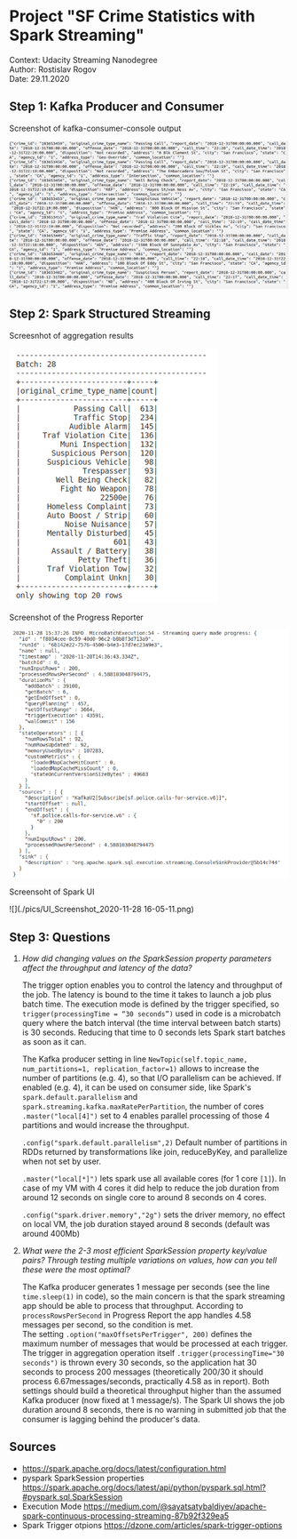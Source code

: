 # Project "SF Crime Statistics with Spark Streaming"

Context: Udacity Streaming Nanodegree  
Author: Rostislav Rogov  
Date: 29.11.2020  

## Step 1: Kafka Producer and Consumer

Screenshot of kafka-consumer-console output

![](./pics/consumer_kafka_console_Screenshot_2020-11-28_10-04-19.png)

## Step 2: Spark Structured Streaming

Screesnhot of aggregation results

![](./pics/batch_ingestion_of_the_aggregation_Screenshot_2020-11-28_14-25-28.png)

Screenshot of the Progress Reporter

![](./pics/Progress_Reporter_Screenshot_2020-11-28_15-40-24.png)

Screensoht of Spark UI

![](./pics/UI_Screenshot_2020-11-28 16-05-11.png)

## Step 3: Questions

1. _How did changing values on the SparkSession property parameters affect the throughput and latency of the data?_

    The trigger option enables you to control the latency and throughput of the job. The latency is bound to the time it takes to launch a job plus batch time. The execution mode is defined by the trigger specified, so `trigger(processingTime = “30 seconds”)` used in code is a microbatch query where the batch interval (the time interval between batch starts) is 30 seconds. Reducing that time to 0 seconds lets Spark start batches as soon as it can.
    
    The Kafka producer setting in line `NewTopic(self.topic_name, num_partitions=1, replication_factor=1)` allows to increase the number of partitions (e.g. 4), so that I/O parallelism can be achieved. If enabled (e.g. 4), it can be used on consumer side, like Spark's `spark.default.parallelism` and `spark.streaming.kafka.maxRatePerPartition`, the number of cores `.master("local[4]")` set to 4 enables parallel processing of those 4 partitions and would increase the throughput. 

    `.config("spark.default.parallelism",2)` Default number of partitions in RDDs returned by transformations like join, reduceByKey, and parallelize when not set by user.

    `.master("local[*]")` lets spark use all available cores (for 1 core `[1]`). In case of my VM with 4 cores it did help to reduce the job duration from around 12 seconds on single core to around 8 seconds on 4 cores. 

    `.config("spark.driver.memory","2g")` sets the driver memory, no effect on local VM, the job duration stayed around 8 seconds (default was around 400Mb)

2. _What were the 2-3 most efficient SparkSession property key/value pairs? Through testing multiple variations on values, how can you tell these were the most optimal?_

    The Kafka producer generates 1 message per seconds (see the line `time.sleep(1)` in code), so the main concern is that the spark streaming app should be able to process that throughput. According to `processRowsPerSecond` in Progress Report the app handles 4.58 messages per second, so the condition is met.  
    The setting `.option("maxOffsetsPerTrigger", 200)` defines the maximum number of messages that would be processed at each trigger. The trigger in aggregation operation itself `.trigger(processingTime="30 seconds")` is thrown  every 30 seconds, so the application hat 30 seconds to process 200 messages (theoretically 200/30 it should process 6.67messages/seconds, practically 4.58 as in report). Both settings should build a theoretical throughput higher than the assumed Kafka producer (now fixed at 1 message/s).
    The Spark UI shows the job duration around 8 seconds, there is no warning in submitted job that the consumer is lagging behind the producer's data.

## Sources

- https://spark.apache.org/docs/latest/configuration.html
- pyspark SparkSession properties https://spark.apache.org/docs/latest/api/python/pyspark.sql.html?#pyspark.sql.SparkSession
- Execution Mode https://medium.com/@sayatsatybaldiyev/apache-spark-continuous-processing-streaming-87b92f329ea5
- Spark Trigger otpions https://dzone.com/articles/spark-trigger-options 